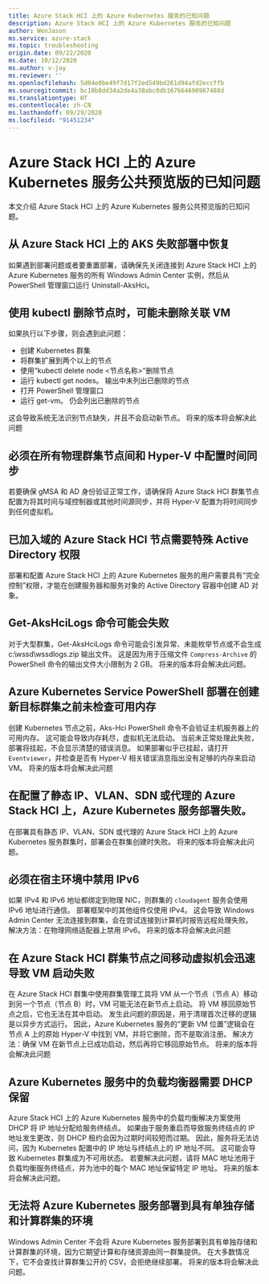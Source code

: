 ```yaml
---
title: Azure Stack HCI 上的 Azure Kubernetes 服务的已知问题
description: Azure Stack HCI 上的 Azure Kubernetes 服务的已知问题
author: WenJason
ms.service: azure-stack
ms.topic: troubleshooting
origin.date: 09/22/2020
ms.date: 10/12/2020
ms.author: v-jay
ms.reviewer: ''
ms.openlocfilehash: 5d04e0be49f7d17f2ed549bd261d94afd2eccffb
ms.sourcegitcommit: bc10b8dd34a2de4a38abc0db167664690987488d
ms.translationtype: HT
ms.contentlocale: zh-CN
ms.lasthandoff: 09/29/2020
ms.locfileid: "91451234"
---
```

# <a name="known-issues-for-azure-kubernetes-service-on-azure-stack-hci-public-preview"></a>Azure Stack HCI 上的 Azure Kubernetes 服务公共预览版的已知问题
本文介绍 Azure Stack HCI 上的 Azure Kubernetes 服务公共预览版的已知问题。

## <a name="recovering-from-a-failed-aks-on-azure-stack-hci-deployment"></a>从 Azure Stack HCI 上的 AKS 失败部署中恢复
如果遇到部署问题或者要重置部署，请确保先关闭连接到 Azure Stack HCI 上的 Azure Kubernetes 服务的所有 Windows Admin Center 实例，然后从 PowerShell 管理窗口运行 Uninstall-AksHci。

## <a name="when-using-kubectl-to-delete-a-node-the-associated-vm-might-not-be-deleted"></a>使用 kubectl 删除节点时，可能未删除关联 VM
如果执行以下步骤，则会遇到此问题：
* 创建 Kubernetes 群集
* 将群集扩展到两个以上的节点
* 使用“kubectl delete node <节点名称>”删除节点 
* 运行 kubectl get nodes。 输出中未列出已删除的节点
* 打开 PowerShell 管理窗口
* 运行 get-vm。 仍会列出已删除的节点

这会导致系统无法识别节点缺失，并且不会启动新节点。 将来的版本将会解决此问题

## <a name="time-synchronization-must-be-configured-across-all-physical-cluster-nodes-and-in-hyper-v"></a>必须在所有物理群集节点间和 Hyper-V 中配置时间同步
若要确保 gMSA 和 AD 身份验证正常工作，请确保将 Azure Stack HCI 群集节点配置为将其时间与域控制器或其他时间源同步，并将 Hyper-V 配置为将时间同步到任何虚拟机。

## <a name="special-active-directory-permissions-are-needed-for-domain-joined-azure-stack-hci-nodes"></a>已加入域的 Azure Stack HCI 节点需要特殊 Active Directory 权限 
部署和配置 Azure Stack HCI 上的 Azure Kubernetes 服务的用户需要具有“完全控制”权限，才能在创建服务器和服务对象的 Active Directory 容器中创建 AD 对象。 

## <a name="get-akshcilogs-command-may-fail"></a>Get-AksHciLogs 命令可能会失败
对于大型群集，Get-AksHciLogs 命令可能会引发异常、未能枚举节点或不会生成 c:\wssd\wssdlogs.zip 输出文件。
这是因为用于压缩文件 `Compress-Archive` 的 PowerShell 命令的输出文件大小限制为 2 GB。 将来的版本将会解决此问题。

## <a name="azure-kubernetes-service-powershell-deployment-doesnt-check-for-available-memory-before-creating-a-new-target-cluster"></a>Azure Kubernetes Service PowerShell 部署在创建新目标群集之前未检查可用内存
创建 Kubernetes 节点之前，Aks-Hci PowerShell 命令不会验证主机服务器上的可用内存。 这可能会导致内存耗尽，虚拟机无法启动。 当前未正常处理此失败，部署将挂起，不会显示清楚的错误消息。
如果部署似乎已挂起，请打开 `Eventviewer`，并检查是否有 Hyper-V 相关错误消息指出没有足够的内存来启动 VM。
将来的版本将会解决此问题

## <a name="azure-kubernetes-service-deployment-fails-on-an-azure-stack-hci-configured-with-static-ips-vlans-sdn-or-proxies"></a>在配置了静态 IP、VLAN、SDN 或代理的 Azure Stack HCI 上，Azure Kubernetes 服务部署失败。
在部署具有静态 IP、VLAN、SDN 或代理的 Azure Stack HCI 上的 Azure Kubernetes 服务群集时，部署会在群集创建时失败。 将来的版本将会解决此问题。

## <a name="ipv6-must-be-disabled-in-the-hosting-environment"></a>必须在宿主环境中禁用 IPv6
如果 IPv4 和 IPv6 地址都绑定到物理 NIC，则群集的 `cloudagent` 服务会使用 IPv6 地址进行通信。 部署框架中的其他组件仅使用 IPv4。 这会导致 Windows Admin Center 无法连接到群集，会在尝试连接到计算机时报告远程处理失败。
解决方法：在物理网络适配器上禁用 IPv6。
将来的版本将会解决此问题

## <a name="moving-virtual-machines-between-azure-stack-hci-cluster-nodes-quickly-leads-to-vm-startup-failures"></a>在 Azure Stack HCI 群集节点之间移动虚拟机会迅速导致 VM 启动失败
在 Azure Stack HCI 群集中使用群集管理工具将 VM 从一个节点（节点 A）移动到另一个节点（节点 B）时，VM 可能无法在新节点上启动。 将 VM 移回原始节点之后，它也无法在其中启动。
发生此问题的原因是，用于清理首次迁移的逻辑是以异步方式运行。 因此，Azure Kubernetes 服务的“更新 VM 位置”逻辑会在节点 A 上的原始 Hyper-V 中找到 VM，并将它删除，而不是取消注册。
解决方法：确保 VM 在新节点上已成功启动，然后再将它移回原始节点。
将来的版本将会解决此问题

## <a name="load-balancer-in-azure-kubernetes-service-requires-dhcp-reservation"></a>Azure Kubernetes 服务中的负载均衡器需要 DHCP 保留
Azure Stack HCI 上的 Azure Kubernetes 服务中的负载均衡解决方案使用 DHCP 将 IP 地址分配给服务终结点。 如果由于服务重启而导致服务终结点的 IP 地址发生更改，则 DHCP 租约会因为过期时间较短而过期。 因此，服务将无法访问，因为 Kubernetes 配置中的 IP 地址与终结点上的 IP 地址不同。 这可能会导致 Kubernetes 群集成为不可用状态。
若要解决此问题，请将 MAC 地址池用于负载均衡服务终结点，并为池中的每个 MAC 地址保留特定 IP 地址。
将来的版本将会解决此问题。

## <a name="cannot-deploy-azure-kubernetes-service-to-an-environment-that-has-separate-storage-and-compute-clusters"></a>无法将 Azure Kubernetes 服务部署到具有单独存储和计算群集的环境
Windows Admin Center 不会将 Azure Kubernetes 服务部署到具有单独存储和计算群集的环境，因为它期望计算和存储资源由同一群集提供。 在大多数情况下，它不会查找计算群集公开的 CSV，会拒绝继续部署。
将来的版本将会解决此问题。
